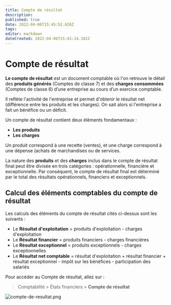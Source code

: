 ```yaml
---
title: Compte de résultat
description: 
published: true
date: 2022-04-06T15:45:52.626Z
tags: 
editor: markdown
dateCreated: 2022-04-06T15:41:14.342Z
---
```


# Compte de résultat

**Le compte de résultat** est un document comptable où l'on retrouve le détail des **produits générés** (Comptes de classe 7) et des **charges consommées** (Comptes de classe 6) d’une entreprise au cours d’un exercice comptable. 

Il reflète l'activité de l'entreprise et permet d'obtenir le résultat net (différence entre les produits et les charges). On sait alors si l'entreprise a fait un bénéfice ou un déficit.

Un compte de résultat contient deux éléments fondamentaux : 

- **Les produits**
- **Les charges**

Un produit correspond à une recette (ventes), et une charge correspond à une dépense (achats de marchandises ou de services.

La nature des **produits** et des **charges** inclus dans le compte de résultat final peut être divisée en trois catégories : opérationnelle, financière et exceptionnelle.
Par conséquent, le compte de résultat final est déterminé par le total des résultats opérationnels, financiers et exceptionnels.

## Calcul des éléments comptables du compte de résultat

Les calculs des éléments du compte de résultat cités ci-dessus sont les suivants :

- Le **Résultat d'exploitation** = produits d'exploitation - charges d'exploitation
- Le **Résultat financier** = produits financiers - charges financières
- Le **Résultat exceptionnel** = produits exceptionnels - charges exceptionnelles
- Le **Résultat net comptable** = résultat d'exploitation + résultat financier + résultat exceptionnel - impôt sur les bénéfices - participation des salariés

Pour accéder au Compte de résultat, allez sur :

> Comptabilité > États financiers > **Compte de résultat**

![compte-de-resultat.png](/accounting/balance-sheet/compte-de-resultat.png)

